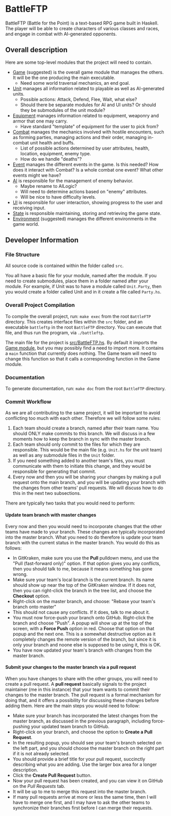# BattleFTP

BattleFTP (Battle for the Point) is a text-based RPG game built in Haskell. The player will be able to create characters of various classes and races, and engage in combat with AI-generated opponents.

## Overall description

Here are some top-level modules that the project will need to contain.


- [Game](#game) (suggested) is the overall game module that manages the others. It will be the one producing the main executable.
    - Need some world traversal mechanics, an end goal.
- [Unit](#unit) manages all information related to playable as well as AI-generated units.
    - Possible actions: Attack, Defend, Flee, Wait, what else?
    - Should there be separate modules for AI and UI units? Or should they be submodules of the unit module?
- [Equipment](#equipment) manages information related to equipment, weaponry and armor that one may carry.
    - Have standard "template" of equipment for the user to pick from?
- [Combat](#combat) manages the mechanics involved with hostile encounters, such as forming parties, managing actions and their order, managing in-combat unit health and buffs.
    - List of possible actions determined by user attributes, health, location, equipment, enemy type.
    - How do we handle "deaths"?
- [Event](#event) manages the different events in the game. Is this needed? How does it interact with Combat? Is a whole combat one event? What other events might we have?
- [AI](#ai) is responsible for the management of enemy behavior.
    - Maybe rename to AILogic?
    - Will need to determine actions based on "enemy" attributes.
    - Will be nice to have difficulty levels.
- [UI](#ui) is responsible for user interaction, showing progress to the user and receiving input.
- [State](#state) is responsible maintaining, storing and retrieving the game state.
- [Environment](#environment) (suggested) manages the different environments in the game world.

## Developer Information

### File Structure

All source code is contained within the folder called `src`.

You all have a basic file for your module, named after the module. If you need to create submodules, place them in a folder named after your module. For example, if Unit was to have a module called `Unit.Party`, then you would create a folder called Unit and in it create a file called `Party.hs`.

### Overall Project Compilation

To compile the overall project, run: `make exec` from the root `BattleFTP` directory. This creates interface files within the `src` folder, and an executable `battleftp` in the root `BattleFTP` directory. You can execute that file, and thus run the program, via `./battleftp`.

The main file for the project is [src/BattleFTP.hs](src/BattleFTP.hs). By default it imports the [Game module](src/Game.hs), but you may possibly find a need to import more. It contains a `main` function that currently does nothing. The Game team will need to change this function so that it calls a corresponding function in the Game module.

### Documentation

To generate documentation, run: `make doc` from the root `BattleFTP` directory.

### Commit Workflow

As we are all contributing to the same project, it will be important to avoid conflicting too much with each other. Therefore we will follow some rules:

1. Each team should create a branch, named after their team name. You should ONLY make commits to this branch. We will discuss in a few moments how to keep the branch in sync with the master branch.
2. Each team should only commit to the files for which they are responsible. This would be the main file (e.g. `Unit.hs` for the unit team) as well as any submodule files in the `Unit` folder.
3. If you need something added to another team's files, you must communicate with them to initiate this change, and they would be responsible for generating that commit.
4. Every now and then you will be sharing your changes by making a pull request onto the main branch, and you will be updating your branch with the changes from other teams' pull requests. We will discuss how to do this in the next two subsections.

There are typically two tasks that you would need to perform:

#### Update team branch with master changes

Every now and then you would need to incorporate changes that the other teams have made to your branch. These changes are typically incorporated into the master branch. What you need to do therefore is update your team branch with the current status in the master branch. You would do this as follows:

- In GitKraken, make sure you use the **Pull** pulldown menu, and use the "Pull (fast-forward only)" option. If that option gives you any conflicts, then you should talk to me, because it means something has gone wrong.
- Make sure your team's local branch is the current branch. Its name should show up near the top of the GitKraken window. If it does not, then you can right-click the branch in the tree list, and choose the **Checkout** option.
- Right-click on the master branch, and choose: "Rebase your team's branch onto master"
- This should not cause any conflicts. If it does, talk to me about it.
- You must now force-push your branch onto GitHub. Right-click the branch and choose "Push". A popup will show up at the top of the screen, with a **Force Push** option in red. Choose that option on that popup and the next one. This is a somewhat destructive option as it completely changes the remote version of the branch, but since it is only your branch and noone else is supposed to be using it, this is OK.
- You have now updated your team's branch with changes from the master branch.

#### Submit your changes to the master branch via a pull request

When you have changes to share with the other groups, you will need to create a pull request. A **pull request** basically signals to the project maintainer (me in this instance) that your team wants to commit their changes to the master branch. The pull request is a formal mechanism for doing that, and it offers a possibility for discussing these changes before adding them. Here are the main steps you would need to follow:

- Make sure your branch has incorporated the latest changes from the master branch, as discussed in the previous paragraph, including force-pushing your updated team branch to GitHub.
- Right-click on your branch, and choose the option to **Create a Pull Request**.
- In the resulting popup, you should see your team's branch selected on the left part, and you should choose the master branch on the right part if it is not already selected.
- You should provide a brief title for your pull request, succinctly describing what you are adding. Use the larger box area for a longer description.
- Click the **Create Pull Request** button.
- Now your pull request has been created, and you can view it on GitHub on the *Pull Requests* tab.
- It will be up to me to merge this request into the master branch.
- If many pull requests arrive at more or less the same time, then I will have to merge one first, and I may have to ask the other teams to synchronize their branches first before I can merge their requests.
